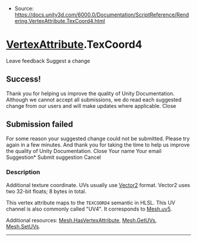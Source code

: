 * Source: https://docs.unity3d.com/6000.0/Documentation/ScriptReference/Rendering.VertexAttribute.TexCoord4.html

#  [VertexAttribute](https://docs.unity3d.com/6000.0/Documentation/ScriptReference/Rendering.VertexAttribute.html).TexCoord4
Leave feedback
Suggest a change
## Success!
Thank you for helping us improve the quality of Unity Documentation. Although we cannot accept all submissions, we do read each suggested change from our users and will make updates where applicable.
Close
## Submission failed
For some reason your suggested change could not be submitted. Please <a>try again</a> in a few minutes. And thank you for taking the time to help us improve the quality of Unity Documentation.
Close
Your name Your email Suggestion* Submit suggestion
Cancel
### Description
Additional texture coordinate.
UVs usually use [Vector2](https://docs.unity3d.com/6000.0/Documentation/ScriptReference/Vector2.html) format. Vector2 uses two 32-bit floats; 8 bytes in total.  
  
This vertex attribute maps to the `TEXCOORD4` semantic in HLSL. This UV channel is also commonly called "UV4". It corresponds to [Mesh.uv5](https://docs.unity3d.com/6000.0/Documentation/ScriptReference/Mesh-uv5.html).  
  
Additional resources: [Mesh.HasVertexAttribute](https://docs.unity3d.com/6000.0/Documentation/ScriptReference/Mesh.HasVertexAttribute.html), [Mesh.GetUVs](https://docs.unity3d.com/6000.0/Documentation/ScriptReference/Mesh.GetUVs.html), [Mesh.SetUVs](https://docs.unity3d.com/6000.0/Documentation/ScriptReference/Mesh.SetUVs.html).
* * *
